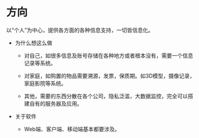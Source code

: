 # 方向

以“个人”为中心，提供各方面的各种信息支持，一切皆信息化。

- 为什么想这么做

  - 对自己，如很多信息及账号存储在各种地方或者根本没有，需要一个信息记录等系统。

  - 对家庭，如购置的物品需要溯源，发票，保质期。如3D模型，摄像记录，家庭影院等系统。

  - 其他，需要的东西分散在各个公司，隐私泛滥，大数据监控，完全可以搭建自有的服务器及应用。

- 关于软件

  - Web端、客户端、移动端基本都要涉及。
